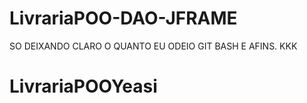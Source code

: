 # LivrariaPOO-DAO-JFRAME #
SO DEIXANDO CLARO O QUANTO EU ODEIO GIT BASH E AFINS. KKK
# LivrariaPOOYeasi
